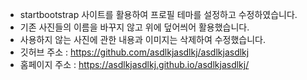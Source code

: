 - startbootstrap 사이트를 활용하여 프로필 테마를 설정하고 수정하였습니다. <br>
- 기존 사진들의 이름을 바꾸지 않고 위에 덮어씌어 활용했습니다. <br>
- 사용하지 않는 사진에 관한 내용과 이미지는 삭제하여 수정했습니다. <br>
- 깃허브 주소 : https://github.com/asdlkjasdlkj/asdlkjasdlkj
- 홈페이지 주소 : https://asdlkjasdlkj.github.io/asdlkjasdlkj/
